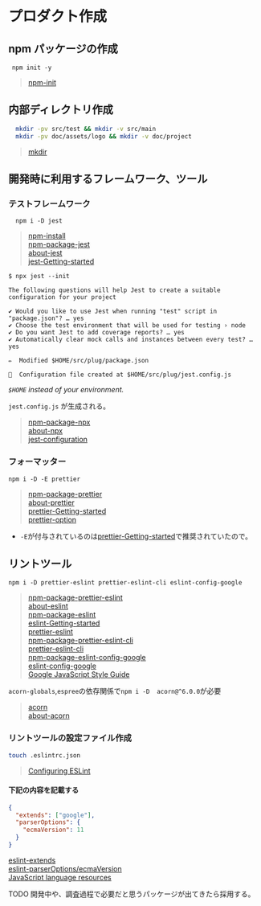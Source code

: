 
# プロダクト作成  

## npm パッケージの作成  
```
 npm init -y  
```
> [npm-init](https://docs.npmjs.com/cli/init.html#description)  

## 内部ディレクトリ作成  
```bash
  mkdir -pv src/test && mkdir -v src/main
  mkdir -pv doc/assets/logo && mkdir -v doc/project
```
> [mkdir](https://www.gnu.org/software/coreutils/manual/html_node/mkdir-invocation.html#mkdir-invocation)  

## 開発時に利用するフレームワーク、ツール  
### テストフレームワーク  
```
  npm i -D jest
```
> [npm-install](https://docs.npmjs.com/cli/install#description)  
> [npm-package-jest](https://www.npmjs.com/package/jest)  
> [about-jest](https://jestjs.io/)  
> [jest-Getting-started](https://jestjs.io/docs/en/getting-started.html)  

```
$ npx jest --init

The following questions will help Jest to create a suitable configuration for your project

✔ Would you like to use Jest when running "test" script in "package.json"? … yes
✔ Choose the test environment that will be used for testing › node
✔ Do you want Jest to add coverage reports? … yes
✔ Automatically clear mock calls and instances between every test? … yes

✏️  Modified $HOME/src/plug/package.json

📝  Configuration file created at $HOME/src/plug/jest.config.js

```

*`$HOME` instead of your environment.* 

`jest.config.js` が生成される。

> [npm-package-npx](https://www.npmjs.com/package/npx)  
> [about-npx](https://github.com/zkat/npx#readme)  
> [jest-configuration](https://jestjs.io/docs/en/configuration.html)  

### フォーマッター  
```
npm i -D -E prettier 
```
> [npm-package-prettier](https://www.npmjs.com/package/prettier)  
> [about-prettier](https://prettier.io/)  
> [prettier-Getting-started](https://prettier.io/docs/en/install.html)  
> [prettier-option](https://prettier.io/docs/en/options.html)  

* `-E`が付与されているのは[prettier-Getting-started](https://prettier.io/docs/en/install.html)で推奨されていたので。  

## リントツール  
```
npm i -D prettier-eslint prettier-eslint-cli eslint-config-google
```

> [npm-package-prettier-eslint](https://www.npmjs.com/package/prettier-eslint)  
> [about-eslint](https://eslint.org/)  
> [npm-package-eslint](https://www.npmjs.com/package/eslint)  
> [eslint-Getting-started](https://eslint.org/docs/user-guide/getting-started)  
> [prettier-eslint](https://github.com/prettier/prettier-eslint#readme)  
> [npm-package-prettier-eslint-cli](https://www.npmjs.com/package/prettier-eslint-cli)  
> [prettier-eslint-cli](https://github.com/prettier/prettier-eslint-cli#readme)  
> [npm-package-eslint-config-google](https://www.npmjs.com/package/eslint-config-google)  
> [eslint-config-google](https://github.com/google/eslint-config-google#readme)  
> [Google JavaScript Style Guide](https://google.github.io/styleguide/jsguide.html#formatting-braces)  

`acorn-globals`,`espree`の依存関係で```npm i -D  acorn@^6.0.0```が必要
> [acorn](https://www.npmjs.com/package/acorn/v/6.0.0)  
> [about-acorn](https://github.com/acornjs/acorn)  

### リントツールの設定ファイル作成  
```bash
touch .eslintrc.json  
```
> [Configuring ESLint](https://eslint.org/docs/user-guide/configuring)  

#### 下記の内容を記載する  
```json
{
  "extends": ["google"],
  "parserOptions": {
    "ecmaVersion": 11
  }
}
```
[eslint-extends](https://eslint.org/docs/user-guide/configuring#using-the-configuration-from-a-plugin)  
[eslint-parserOptions/ecmaVersion](https://eslint.org/docs/user-guide/configuring#specifying-parser-options)  
[JavaScript language resources](https://developer.mozilla.org/en-US/docs/Web/JavaScript/Language_Resources)  

TODO 開発中や、調査過程で必要だと思うパッケージが出てきたら採用する。
